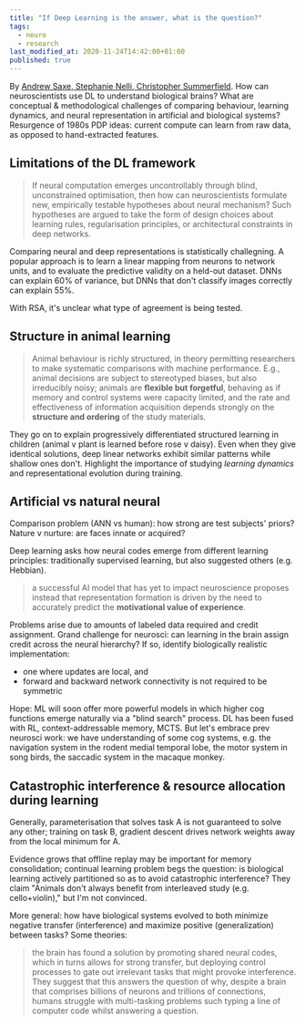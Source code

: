 ```yaml
---
title: "If Deep Learning is the answer, what is the question?"
tags:
  - neuro
  - research
last_modified_at: 2020-11-24T14:42:00+01:00
published: true
---
```


By [Andrew Saxe, Stephanie Nelli, Christopher Summerfield](https://arxiv.org/pdf/2004.07580.pdf).
How can neuroscientists use DL to understand biological brains?
What are conceptual & methodological challenges of comparing behaviour, learning
dynamics, and neural representation in artificial and biological systems?
Resurgence of 1980s PDP ideas: current compute can learn from raw data,
as opposed to hand-extracted features.


## Limitations of the DL framework

> If neural computation emerges uncontrollably through blind, unconstrained
> optimisation, then how can neuroscientists formulate new, empirically testable
> hypotheses about neural mechanism? Such hypotheses are argued to take the form
> of design choices about learning rules, regularisation principles, or
> architectural constraints in deep networks.

Comparing neural and deep representations is statistically challegning.
A popular approach is to learn a linear mapping from neurons to network units,
and to evaluate the predictive validity on a held-out dataset.
DNNs can explain 60% of variance, but DNNs that don't classify images correctly
can explain 55%.

With RSA, it's unclear what type of agreement is being tested.


## Structure in animal learning

> Animal behaviour is richly structured, in theory permitting researchers to
> make systematic comparisons with machine performance. E.g., animal decisions
> are subject to stereotyped biases, but also irreducibly noisy; animals are
> **flexible but forgetful**, behaving as if memory and control systems were
> capacity limited, and the rate and effectiveness of information acquisition
> depends strongly on the **structure and ordering** of the study materials.

They go on to explain progressively differentiated structured learning in
children (animal v plant is learned before rose v daisy).
Even when they give identical solutions, deep linear networks exhibit similar
patterns while shallow ones don't.
Highlight the importance of studying *learning dynamics* and representational
evolution during training.


## Artificial vs natural neural

Comparison problem (ANN vs human): how strong are test subjects' priors?
Nature v nurture: are faces innate or acquired?

Deep learning asks how neural codes emerge from different learning principles:
traditionally supervised learning, but also suggested others (e.g. Hebbian).

> a successful AI model that has yet to impact neuroscience proposes instead
> that representation formation is driven by the need to accurately predict the
> **motivational value of experience**.

Problems arise due to amounts of labeled data required and credit assignment.
Grand challenge for neurosci: can learning in the brain assign credit across
the neural hierarchy? If so, identify biologically realistic implementation:
* one where updates are local, and
* forward and backward network connectivity is not required to be symmetric

Hope: ML will soon offer more powerful models in which higher cog functions
emerge naturally via a "blind search" process.
DL has been fused with RL, context-addressable memory, MCTS.
But let's embrace prev neurosci work: we have understanding of some cog systems,
e.g. the navigation system in the rodent medial temporal lobe, the motor system
in song birds, the saccadic system in the macaque monkey.


## Catastrophic interference & resource allocation during learning

Generally, parameterisation that solves task A is not guaranteed to solve any
other; training on task B, gradient descent drives network weights away from the
local minimum for A.

Evidence grows that offline replay may be important for memory consolidation;
continual learning problem begs the question: is biological learning actively
partitioned so as to avoid catastrophic interference?
They claim "Animals don't always benefit from interleaved study (e.g.
cello+violin)," but I'm not convinced.

More general: how have biological systems evolved to both minimize negative
transfer (interference) and maximize positive (generalization) between tasks?
Some theories:

> the brain has found a solution by promoting shared neural codes, which in
> turns allows for strong transfer, but deploying control processes to gate out
> irrelevant tasks that might provoke interference. They suggest that this
> answers the question of why, despite a brain that comprises billions of
> neurons and trillions of connections, humans struggle with multi-tasking
> problems such typing a line of computer code whilst answering a question.


